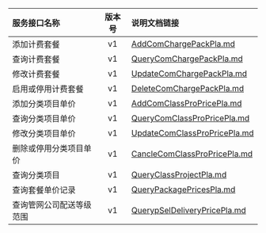   
| 服务接口名称 | 版本号 | 说明文档链接 |  
| :----------------- | :-----: | :---------------- |  
| 添加计费套餐 | v1 | [AddComChargePackPla.md](https://github.com/Zhang-Monica/gitMd/blob/master/EpeisPlat/PlatComPackServer/AddComChargePackPla.md) |  
| 查询计费套餐 | v1 | [QueryComChargePackPla.md](https://github.com/Zhang-Monica/gitMd/blob/master/EpeisPlat/PlatComPackServer/QueryComChargePackPla.md) |  
| 修改计费套餐 | v1 | [UpdateComChargePackPla.md](https://github.com/Zhang-Monica/gitMd/blob/master/EpeisPlat/PlatComPackServer/UpdateComChargePackPla.md) |  
| 启用或停用计费套餐 | v1 | [DeleteComChargePackPla.md](https://github.com/Zhang-Monica/gitMd/blob/master/EpeisPlat/PlatComPackServer/DeleteComChargePackPla.md) |  
| 添加分类项目单价 | v1 | [AddComClassProPricePla.md](https://github.com/Zhang-Monica/gitMd/blob/master/EpeisPlat/PlatComPackServer/AddComClassProPricePla.md) |  
| 查询分类项目单价 | v1 | [QueryComClassProPricePla.md](https://github.com/Zhang-Monica/gitMd/blob/master/EpeisPlat/PlatComPackServer/QueryComClassProPricePla.md) |  
| 修改分类项目单价 | v1 | [UpdateComClassProPricePla.md](https://github.com/Zhang-Monica/gitMd/blob/master/EpeisPlat/PlatComPackServer/UpdateComClassProPricePla.md) |  
| 删除或停用分类项目单价 | v1 | [CancleComClassProPricePla.md](https://github.com/Zhang-Monica/gitMd/blob/master/EpeisPlat/PlatComPackServer/CancleComClassProPricePla.md) |  
| 查询分类项目 | v1 | [QueryClassProjectPla.md](https://github.com/Zhang-Monica/gitMd/blob/master/EpeisPlat/PlatComPackServer/QueryClassProjectPla.md) |  
| 查询套餐单价记录 | v1 | [QueryPackagePricesPla.md](https://github.com/Zhang-Monica/gitMd/blob/master/EpeisPlat/PlatComPackServer/QueryPackagePricesPla.md) |  
| 查询管网公司配送等级范围 | v1 | [QuerypSelDeliveryPricePla.md](https://github.com/Zhang-Monica/gitMd/blob/master/EpeisPlat/PlatComPackServer/QuerypSelDeliveryPricePla.md) |  
  
